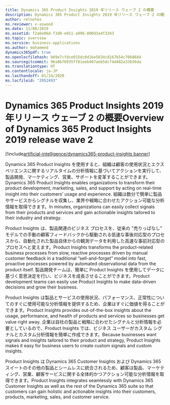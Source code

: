 ```yaml
---
title: Dynamics 365 Product Insights 2019 年リリース ウェーブ 2 の概要
description: Dynamics 365 Product Insights 2019 年リリース ウェーブ 2 の概要
author: relnotes
ms.reviewer: v-aswood
ms.date: 11/08/2019
ms.assetid: f2a6e06d-f3d0-e911-a996-000d3a4f3343
ms.topic: overview
ms.service: business-applications
ms.author: mohammed
dynamics365pdf: true
ms.openlocfilehash: b69e7cfdce015dc0d16e5634c8167b54c70b8684
ms.sourcegitcommit: 96a8b76935ff81eeb407aeb5dcf4d402a33b56da
ms.translationtype: HT
ms.contentlocale: ja-JP
ms.lasthandoff: 01/14/2020
ms.locfileid: "2952493"
---
```

# <a name="overview-of-dynamics-365-product-insights-2019-release-wave-2"></a><span data-ttu-id="9b102-103">Dynamics 365 Product Insights 2019 年リリース ウェーブ 2 の概要</span><span class="sxs-lookup"><span data-stu-id="9b102-103">Overview of Dynamics 365 Product Insights 2019 release wave 2</span></span>
[!include[artificial-intelligence/dynamics365-product-insights banner](../includes/artificial-intelligence/dynamics365-product-insights.md)]

<!--overview start-->
<span data-ttu-id="9b102-104">Dynamics 365 Product Insights を使用すると、組織は顧客の使用状況とエクスペリエンスに関するリアルタイムの分析情報に基づいてアクションを実行して、製品開発、マーケティング、営業、サポートを変革することができます。</span><span class="sxs-lookup"><span data-stu-id="9b102-104">Dynamics 365 Product Insights enables organizations to transform their product development, marketing, sales, and support by acting on real-time insight into their customers’ usage and experience.</span></span> <span data-ttu-id="9b102-105">組織は数分で簡単に製品やサービスからシグナルを収集し、業界や戦略に合わせたアクション可能な分析情報を取得できます。</span><span class="sxs-lookup"><span data-stu-id="9b102-105">In minutes, organizations can easily collect signals from their products and services and gain actionable insights tailored to their industry and strategy.</span></span>

<span data-ttu-id="9b102-106">Product Insights は、製品関連のビジネス プロセスを、従来の "売りっぱなし" モデルでの手動の顧客フィードバックから駆動される低速な事後対応型のプロセスから、自動化された製品自体からの観測データを利用した高速な事前対応型のプロセスへと変えます。</span><span class="sxs-lookup"><span data-stu-id="9b102-106">Product Insights transforms the product-related business processes from slow, reactive processes driven by manual customer feedback in a traditional “sell-and-forget” model into fast, proactive processes powered by automated observational data from the product itself.</span></span> <span data-ttu-id="9b102-107">製品開発チームは、簡単に Product Insights を使用してデータに基づく意思決定を行い、ビジネスを成長させることができます。</span><span class="sxs-lookup"><span data-stu-id="9b102-107">Product development teams can easily use Product Insights to make data-driven decisions and grow their business.</span></span> 

<span data-ttu-id="9b102-108">Product Insights は製品とサービスの使用状況、パフォーマンス、正常性についてのすぐに使用可能な分析情報を提供するため、企業はすぐに価値を得ることができます。</span><span class="sxs-lookup"><span data-stu-id="9b102-108">Product Insights provides out-of-the-box insights about the usage, performance, and health of products and services so businesses get value right away.</span></span> <span data-ttu-id="9b102-109">企業は自社の製品と戦略に合わせたシグナルと分析情報を必要としているので、Product Insights では、ビジネス ユーザーがカスタム シグナルとカスタム分析情報を簡単に作成できます。</span><span class="sxs-lookup"><span data-stu-id="9b102-109">Because businesses want signals and insights tailored to their product and strategy, Product Insights makes it easy for business users to create custom signals and custom insights.</span></span>

<span data-ttu-id="9b102-110">Product Insights は Dynamics 365 Customer Insights および Dynamics 365 スイートのその他の製品とシームレスに統合されるため、顧客は製品、マーケティング、営業、顧客サービスに関する全体的かつアクション可能な分析情報を取得できます。</span><span class="sxs-lookup"><span data-stu-id="9b102-110">Product Insights integrates seamlessly with Dynamics 365 Customer Insights as well as the rest of the Dynamics 365 suite so that customers can gain holistic and actionable insights into their customers, products, marketing, sales, and customer service.</span></span>

<!--overview end-->